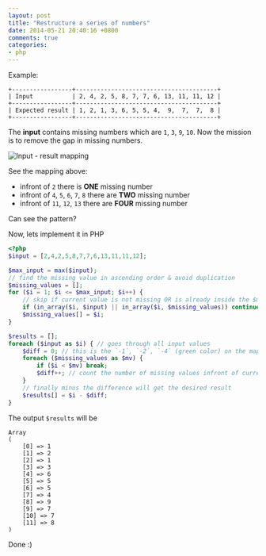 ```yaml
---
layout: post
title: "Restructure a series of numbers"
date: 2014-05-21 20:40:16 +0800
comments: true
categories: 
- php
---
```


Example:

```
+-----------------+----------------------------------------+
| Input           | 2, 4, 2, 5, 8, 7, 7, 6, 13, 11, 11, 12 |
+-----------------+----------------------------------------+
| Expected result | 1, 2, 1, 3, 6, 5, 5, 4,  9,  7,  7,  8 |
+-----------------+----------------------------------------+
```

The **input** contains missing numbers which are `1`, `3`, `9`, `10`. Now the mission is to remove the gap in missing numbers.

![Input - result mapping](http://jslim89.github.com/images/posts/2014-05-21-restructure-a-series-of-numbers/mapping.png)

See the mapping above:

- infront of `2` there is **ONE** missing number
- infront of `4`, `5`, `6`, `7`, `8` there are **TWO** missing number
- infront of `11`, `12`, `13` there are **FOUR** missing number

Can see the pattern?

Now, lets implement it in PHP

```php
<?php
$input = [2,4,2,5,8,7,7,6,13,11,11,12];

$max_input = max($input);
// find the missing value in ascending order & avoid duplication
$missing_values = [];
for ($i = 1; $i <= $max_input; $i++) {
    // skip if current value is not missing OR is already inside the $missing_values container
    if (in_array($i, $input) || in_array($i, $missing_values)) continue;
    $missing_values[] = $i;
}

$results = [];
foreach ($input as $i) { // goes through all input values
    $diff = 0; // this is the `-1`, `-2`, `-4` (green color) on the mapping there
    foreach ($missing_values as $mv) {
        if ($i < $mv) break;
        $diff++; // count the number of missing values infront of current value
    }
    // finally minus the difference will get the desired result
    $results[] = $i - $diff;
}
```

The output `$results` will be

```
Array
(
    [0] => 1
    [1] => 2
    [2] => 1
    [3] => 3
    [4] => 6
    [5] => 5
    [6] => 5
    [7] => 4
    [8] => 9
    [9] => 7
    [10] => 7
    [11] => 8
)
```

Done :)

